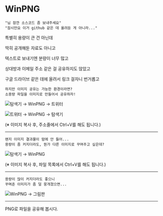 # WinPNG

```
"님 잠깐 소스코드 좀 보내주세요"
"잠시만요 이거 github 같은 데 올려둔 게 아니라..."
```


특별히 용량이 큰 건 아닌데

딱히 공개해둔 자료도 아니고

텍스트로 보내기엔 분량이 너무 많고

상대방과 이메일 주소 같은 걸 공유하지도 않았고

구글 드라이브 같은 데에 올려서 링크 걸자니 번거롭고



```
하지만 이미지 공유는 가능한 환경이라면?
소용량 파일을 이미지로 만들어서 공유하자!
```



![탐색기 → WinPNG → 트위터](https://pbs.twimg.com/media/GAfz_5YbAAAWQZr.jpg)

![트위터 → WinPNG → 탐색기](https://pbs.twimg.com/media/GAfz_5qaEAATPQF.jpg)

(※ 이미지 복사 후, 주소줄에서 Ctrl+V를 해도 됩니다.)


***


```
왠지 이미지 결과물이 맘에 안 들어...
용량이 좀 커지더라도, 뭔가 다른 이미지로 꾸며주고 싶은데?
```



![탐색기 → WinPNG](https://pbs.twimg.com/media/GAfz_6Ea8AAKKkW.jpg)

(※ 이미지 복사 후, 파일 목록에서 Ctrl+V를 해도 됩니다.)


***


```
용량이 많이 커지더라도 좋으니
꾸며준 이미지가 좀 덜 뭉개졌으면...
```


![WinPNG → 그림판](https://pbs.twimg.com/media/GAfz_6UbcAAi_TQ.jpg)


***


PNG로 파일을 공유해 봅시다.
